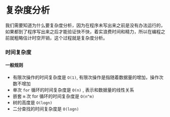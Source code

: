 # 复杂度分析

我们需要知道为什么要复杂度分析，因为在程序未写出来之前是没有办法运行的，如果都到了程序写出来之后才能验证快不快，着实浪费时间和精力，所以在编程之前就粗略估计时空开销，这个过程就是复杂度分析。

### 时间复杂度

#### 一般规则

* 有限次操作的时间复杂度是 `O(1)`, 有限次操作是指随着数据量的增加，操作次数不增加
* 单次 `for` 循环的时间复杂度是 `O(n)` , 表示和数据量的线性关系
* 嵌套 `m` 次 for 循环的时间复杂度是 `O(n^m)` 
* 树的高度是 `O(logn)` 
* 二分查找的时间复杂度是 `O(logn)`







